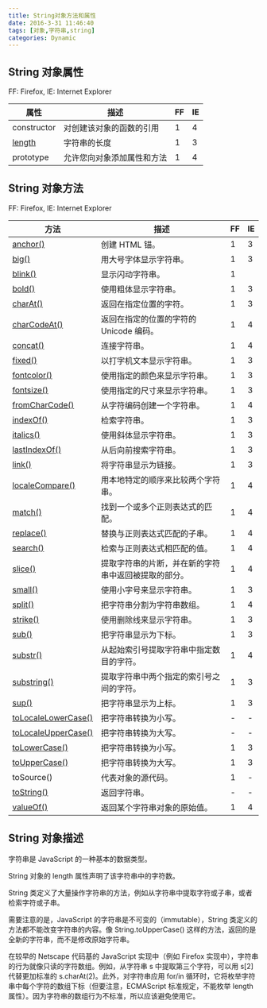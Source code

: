 ```yaml
---
title: String对象方法和属性
date: 2016-3-31 11:46:40
tags: [对象,字符串,string]
categories: Dynamic
---
```


## String 对象属性
<!-- more -->
FF: Firefox, IE: Internet Explorer

| 属性                                       | 描述            | FF   | IE   |
| ---------------------------------------- | ------------- | ---- | ---- |
| constructor                              | 对创建该对象的函数的引用  | 1    | 4    |
| [length](http://www.jb51.net/w3school/js/jsref_length_string.htm) | 字符串的长度        | 1    | 3    |
| prototype                                | 允许您向对象添加属性和方法 | 1    | 4    |

## String 对象方法

FF: Firefox, IE: Internet Explorer

| 方法                                       | 描述                         | FF   | IE   |
| ---------------------------------------- | -------------------------- | ---- | ---- |
| [anchor()](http://www.jb51.net/w3school/js/jsref_anchor.htm) | 创建 HTML 锚。                 | 1    | 3    |
| [big()](http://www.jb51.net/w3school/js/jsref_big.htm) | 用大号字体显示字符串。                | 1    | 3    |
| [blink()](http://www.jb51.net/w3school/js/jsref_blink.htm) | 显示闪动字符串。                   | 1    |      |
| [bold()](http://www.jb51.net/w3school/js/jsref_bold.htm) | 使用粗体显示字符串。                 | 1    | 3    |
| [charAt()](http://www.jb51.net/w3school/js/jsref_charAt.htm) | 返回在指定位置的字符。                | 1    | 3    |
| [charCodeAt()](http://www.jb51.net/w3school/js/jsref_charCodeAt.htm) | 返回在指定的位置的字符的 Unicode 编码。   | 1    | 4    |
| [concat()](http://www.jb51.net/w3school/js/jsref_concat_string.htm) | 连接字符串。                     | 1    | 4    |
| [fixed()](http://www.jb51.net/w3school/js/jsref_fixed.htm) | 以打字机文本显示字符串。               | 1    | 3    |
| [fontcolor()](http://www.jb51.net/w3school/js/jsref_fontcolor.htm) | 使用指定的颜色来显示字符串。             | 1    | 3    |
| [fontsize()](http://www.jb51.net/w3school/js/jsref_fontsize.htm) | 使用指定的尺寸来显示字符串。             | 1    | 3    |
| [fromCharCode()](http://www.jb51.net/w3school/js/jsref_fromCharCode.htm) | 从字符编码创建一个字符串。              | 1    | 4    |
| [indexOf()](http://www.jb51.net/w3school/js/jsref_indexOf.htm) | 检索字符串。                     | 1    | 3    |
| [italics()](http://www.jb51.net/w3school/js/jsref_italics.htm) | 使用斜体显示字符串。                 | 1    | 3    |
| [lastIndexOf()](http://www.jb51.net/w3school/js/jsref_lastIndexOf.htm) | 从后向前搜索字符串。                 | 1    | 3    |
| [link()](http://www.jb51.net/w3school/js/jsref_link.htm) | 将字符串显示为链接。                 | 1    | 3    |
| [localeCompare()](http://www.jb51.net/w3school/js/jsref_localeCompare.htm) | 用本地特定的顺序来比较两个字符串。          | 1    | 4    |
| [match()](http://www.jb51.net/w3school/js/jsref_match.htm) | 找到一个或多个正则表达式的匹配。           | 1    | 4    |
| [replace()](http://www.jb51.net/w3school/js/jsref_replace.htm) | 替换与正则表达式匹配的子串。             | 1    | 4    |
| [search()](http://www.jb51.net/w3school/js/jsref_search.htm) | 检索与正则表达式相匹配的值。             | 1    | 4    |
| [slice()](http://www.jb51.net/w3school/js/jsref_slice_string.htm) | 提取字符串的片断，并在新的字符串中返回被提取的部分。 | 1    | 4    |
| [small()](http://www.jb51.net/w3school/js/jsref_small.htm) | 使用小字号来显示字符串。               | 1    | 3    |
| [split()](http://www.jb51.net/w3school/js/jsref_split.htm) | 把字符串分割为字符串数组。              | 1    | 4    |
| [strike()](http://www.jb51.net/w3school/js/jsref_strike.htm) | 使用删除线来显示字符串。               | 1    | 3    |
| [sub()](http://www.jb51.net/w3school/js/jsref_sub.htm) | 把字符串显示为下标。                 | 1    | 3    |
| [substr()](http://www.jb51.net/w3school/js/jsref_substr.htm) | 从起始索引号提取字符串中指定数目的字符。       | 1    | 4    |
| [substring()](http://www.jb51.net/w3school/js/jsref_substring.htm) | 提取字符串中两个指定的索引号之间的字符。       | 1    | 3    |
| [sup()](http://www.jb51.net/w3school/js/jsref_sup.htm) | 把字符串显示为上标。                 | 1    | 3    |
| [toLocaleLowerCase()](http://www.jb51.net/w3school/js/jsref_toLocaleLowerCase.htm) | 把字符串转换为小写。                 | -    | -    |
| [toLocaleUpperCase()](http://www.jb51.net/w3school/js/jsref_toLocaleUpperCase.htm) | 把字符串转换为大写。                 | -    | -    |
| [toLowerCase()](http://www.jb51.net/w3school/js/jsref_toLowerCase.htm) | 把字符串转换为小写。                 | 1    | 3    |
| [toUpperCase()](http://www.jb51.net/w3school/js/jsref_toUpperCase.htm) | 把字符串转换为大写。                 | 1    | 3    |
| toSource()                               | 代表对象的源代码。                  | 1    | -    |
| [toString()](http://www.jb51.net/w3school/js/jsref_toString_string.htm) | 返回字符串。                     | -    | -    |
| [valueOf()](http://www.jb51.net/w3school/js/jsref_valueOf_string.htm) | 返回某个字符串对象的原始值。             | 1    | 4    |

## String 对象描述

字符串是 JavaScript 的一种基本的数据类型。

String 对象的 length 属性声明了该字符串中的字符数。

String 类定义了大量操作字符串的方法，例如从字符串中提取字符或子串，或者检索字符或子串。

需要注意的是，JavaScript 的字符串是不可变的（immutable），String 类定义的方法都不能改变字符串的内容。像 String.toUpperCase() 这样的方法，返回的是全新的字符串，而不是修改原始字符串。

在较早的 Netscape 代码基的 JavaScript 实现中（例如 Firefox 实现中），字符串的行为就像只读的字符数组。例如，从字符串 s 中提取第三个字符，可以用 s[2] 代替更加标准的 s.charAt(2)。此外，对字符串应用 for/in 循环时，它将枚举字符串中每个字符的数组下标（但要注意，ECMAScript 标准规定，不能枚举 length 属性）。因为字符串的数组行为不标准，所以应该避免使用它。

